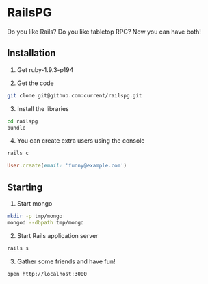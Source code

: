 # RailsPG

Do you like Rails? Do you like tabletop RPG? Now you can have both!


## Installation

1. Get ruby-1.9.3-p194

2. Get the code

```bash
git clone git@github.com:current/railspg.git
```

3. Install the libraries

```bash
cd railspg
bundle
```

4. You can create extra users using the console

```bash
rails c
```

```ruby
User.create(email: 'funny@example.com')
```


## Starting

1. Start mongo

```bash
mkdir -p tmp/mongo
mongod --dbpath tmp/mongo
```

2. Start Rails application server

```bash
rails s
```

3. Gather some friends and have fun!

```bash
open http://localhost:3000
```
